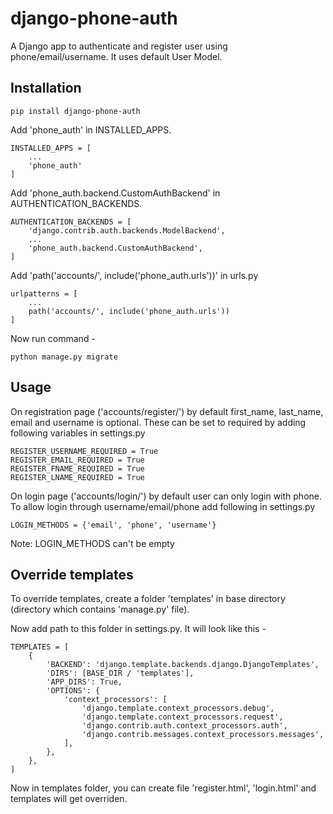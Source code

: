 # django-phone-auth
A Django app to authenticate and register user using phone/email/username. It uses
default User Model.

## Installation
```
pip install django-phone-auth
```

Add 'phone_auth' in INSTALLED_APPS.

```
INSTALLED_APPS = [
    ...
    'phone_auth'
]
```

Add 'phone_auth.backend.CustomAuthBackend' in AUTHENTICATION_BACKENDS.

```
AUTHENTICATION_BACKENDS = [
    'django.contrib.auth.backends.ModelBackend',
    ...
    'phone_auth.backend.CustomAuthBackend',
]
```

Add 'path('accounts/', include('phone_auth.urls'))' in urls.py

```
urlpatterns = [
    ...
    path('accounts/', include('phone_auth.urls'))
]
```

Now run command -

```
python manage.py migrate
```

## Usage

On registration page ('accounts/register/') by default
first_name, last_name, email and username is optional.
These can be set to required by adding following variables
in settings.py

```
REGISTER_USERNAME_REQUIRED = True
REGISTER_EMAIL_REQUIRED = True
REGISTER_FNAME_REQUIRED = True
REGISTER_LNAME_REQUIRED = True

```

On login page ('accounts/login/') by default user can only
login with phone. To allow login through username/email/phone
add following in settings.py
```
LOGIN_METHODS = {'email', 'phone', 'username'}
```

Note: LOGIN_METHODS can't be empty

## Override templates

To override templates, create a folder 'templates' in base directory (directory which contains 'manage.py' file).

Now add path to this folder in settings.py.
It will look like this -

```
TEMPLATES = [
    {
        'BACKEND': 'django.template.backends.django.DjangoTemplates',
        'DIRS': [BASE_DIR / 'templates'],
        'APP_DIRS': True,
        'OPTIONS': {
            'context_processors': [
                'django.template.context_processors.debug',
                'django.template.context_processors.request',
                'django.contrib.auth.context_processors.auth',
                'django.contrib.messages.context_processors.messages',
            ],
        },
    },
]
```

Now in templates folder, you can create file 'register.html', 
'login.html' and templates will get overriden.